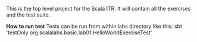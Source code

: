 This is the top level project for the Scala ITR. It will contain all the exercises and the test suite.

**How to run test**
Tests can be run from within labs directory like this:
    sbt 'testOnly org.scalalabs.basic.lab01.HelloWorldExerciseTest'
